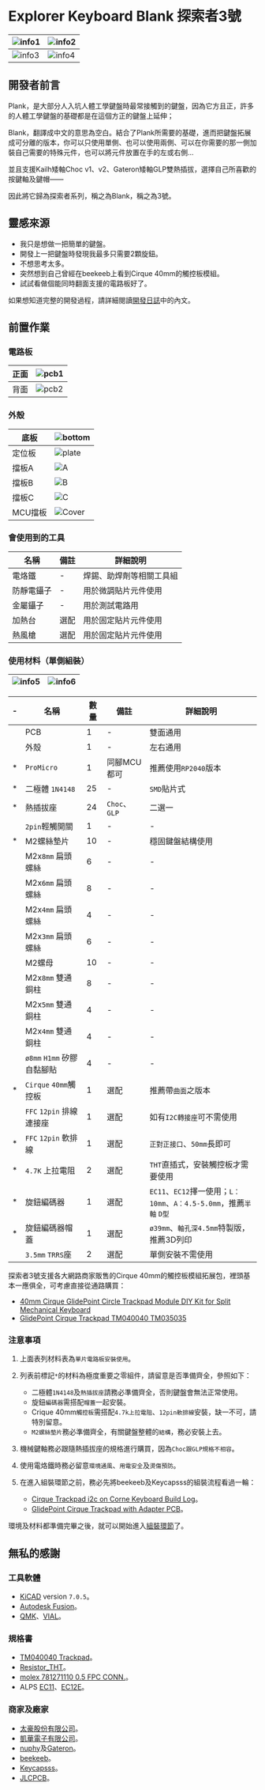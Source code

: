 # Explorer Keyboard Blank 探索者3號

|![info1](pic/info/info1.jpg)|![info2](pic/info/info2.jpg)|
|--|--|
|![info3](pic/info/info3.jpg)|![info4](pic/info/info4.jpg)|

## 開發者前言

Plank，是大部分人入坑人體工學鍵盤時最常接觸到的鍵盤，因為它方且正，許多的人體工學鍵盤的基礎都是在這個方正的鍵盤上延伸；

Blank，翻譯成中文的意思為空白。結合了Plank所需要的基礎，進而把鍵盤拓展成可分離的版本，你可以只使用單側、也可以使用兩側、可以在你需要的那一側加裝自己需要的特殊元件，也可以將元件放置在手的左或右側...

並且支援Kailh矮軸Choc v1、v2、Gateron矮軸GLP雙熱插拔，選擇自己所喜歡的按鍵軸及鍵帽——

因此將它歸為探索者系列，稱之為Blank，稱之為3號。

## 靈感來源

- 我只是想做一把簡單的鍵盤。
- 開發上一把鍵盤時發現我最多只需要2顆旋鈕。
- 不想思考太多。
- 突然想到自己曾經在beekeeb上看到Cirque 40mm的觸控板模組。
- 試試看做個能同時翻面支援的電路板好了。

如果想知道完整的開發過程，請詳細閱讀[開發日誌](log.md)中的內文。

## 前置作業

### 電路板

|正面|![pcb1](pic/info/pcb1.png)|
|--|--|
|背面|![pcb2](pic/info/pcb2.png)|

### 外殼

|底板|![bottom](pic/info/bottom.png)|
|--|--|
|定位板|![plate](pic/info/plate.png)|
|擋板A|![A](pic/info/A.png)|
|擋板B|![B](pic/info/B.png)|
|擋板C|![C](pic/info/C.png)|
|MCU擋板|![Cover](pic/info/cover.png)|

### 會使用到的工具

|名稱|備註|詳細說明|
|--|--|--|
|電烙鐵|-|焊錫、助焊劑等相關工具組|
|防靜電鑷子|-|用於微調貼片元件使用|
|金屬鑷子|-|用於測試電路用|
|加熱台|選配|用於固定貼片元件使用|
|熱風槍|選配|用於固定貼片元件使用|

### 使用材料（單側組裝）

|![info5](pic/info/info5.png)|![info6](pic/info/info6.png)|
|--|--|

|-|名稱|數量|備註|詳細說明|
|--|--|--|--|--|
||PCB|1|-|雙面通用|
||外殼|1|-|左右通用|
|*|`ProMicro`|1|同腳MCU都可|推薦使用`RP2040`版本|
|*|二極體 `1N4148`|25|-|`SMD`貼片式|
|*|熱插拔座|24|`Choc`、`GLP`|二選一|
||`2pin`輕觸開關|1|-|-|
|*|M2螺絲墊片|10|-|穩固鍵盤結構使用|
||M2x`8mm` 扁頭螺絲|6|-|-|
||M2x`6mm` 扁頭螺絲|8|-|-|
||M2x`4mm` 扁頭螺絲|4|-|-|
||M2x`3mm` 扁頭螺絲|6|-|-|
||M2螺母|10|-|-|
||M2x`8mm` 雙通銅柱|8|-|-|
||M2x`5mm` 雙通銅柱|4|-|-|
||M2x`4mm` 雙通銅柱|4|-|-|
||`ø8mm` `H1mm` 矽膠自黏腳貼|4|-|-|
|*|`Cirque` `40mm`觸控板|1|選配|推薦帶`曲面`之版本|
||`FFC` `12pin` 排線連接座|1|選配|如有`I2C轉接座`可不需使用|
|*|`FFC` `12pin` 軟排線|1|選配|`正對正接口`、`50mm`長即可|
|*|`4.7K` 上拉電阻|2|選配|`THT`直插式，安裝觸控板才需要使用|
|*|旋鈕編碼器|1|選配|`EC11`、`EC12`擇一使用；`L：10mm`、`A：4.5-5.0mm`，推薦`半軸` `D型`|
|*|旋鈕編碼器帽蓋|1|選配|`ø39mm`、`軸孔深4.5mm`特製版，推薦3D列印|
||`3.5mm` `TRRS`座|2|選配|單側安裝不需使用|

探索者3號支援各大網路商家販售的Cirque 40mm的觸控板模組拓展包，裡頭基本一應俱全，可考慮直接從通路購買：

- [40mm Cirque GlidePoint Circle Trackpad Module DIY Kit for Split Mechanical Keyboard](https://shop.beekeeb.com/product/40mm-cirque-glidepoint-circle-trackpad-module-diy-kit-for-split-mechanical-keyboard/)
- [GlidePoint Cirque Trackpad TM040040 TM035035](https://keycapsss.com/keyboard-parts/parts/211/glidepoint-cirque-trackpad-tm040040-tm035035)

### 注意事項

1. 上面表列材料表為`單片電路板安裝使用`。
2. 列表前標記`*`的材料為極度重要之零組件，請留意是否準備齊全，參照如下：

    - 二極體`1N4148`及`熱插拔座`請務必準備齊全，否則鍵盤會無法正常使用。
    - 旋鈕`編碼器`需搭配`帽蓋`一起安裝。
    - Crique 40mm`觸控板`需搭配`4.7k上拉電阻`、`12pin軟排線`安裝，缺一不可，請特別留意。
    - `M2螺絲墊片`務必準備齊全，有關鍵盤整體的`結構`，務必安裝上去。
 
3. 機械鍵軸務必跟隨熱插拔座的規格進行購買，因為`Choc跟GLP規格不相容`。
4. 使用電烙鐵時務必留意`環境通風`、`用電安全`及`燙傷預防`。
5. 在進入組裝環節之前，務必先將beekeeb及Keycapsss的組裝流程看過一輪：

    - [Cirque Trackpad i2c on Corne Keyboard Build Log](https://beekeeb.com/cirque-trackpad-i2c-on-corne-keyboard/)。
    - [GlidePoint Cirque Trackpad with Adapter PCB](https://keycapsss.com/help/cirque-trackpad/#spi-or-i2c)。

環境及材料都準備完畢之後，就可以開始進入[組裝環節](guide.md)了。

## 無私的感謝

### 工具軟體
- [KiCAD](https://www.kicad.org/) version `7.0.5`。
- [Autodesk Fusion](https://www.autodesk.com/products/fusion-360/free-trial)。
- [QMK](https://qmk.fm/)、[VIAL](https://get.vial.today/)。

### 規格書
- [TM040040 Trackpad](spc/TM040040.pdf)。
- [Resistor_THT](spc/Resistor_THT.png)。
- [molex 781271110 0.5 FPC CONN.](spc/FPC-Conn-781271110.pdf)。
- ALPS [EC11](<spc/Rotray Encoder EC11.pdf>)、[EC12E](<spc/Rotray Encoder EC12E.PDF>)。

### 商家及廠家
- [太豪股份有限公司](https://www.tai-hao.com/tw/)。
- [凱華電子有限公司](http://www.kailh.com/index.html)。
- [nuphy](https://nuphy.com/)及[Gateron](https://www.gateron.co/)。
- [beekeeb](https://shop.beekeeb.com/)。
- [Keycapsss](https://keycapsss.com/)。
- [JLCPCB](https://jlcpcb.com/)。

